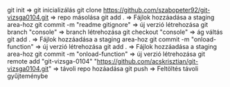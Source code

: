 git init => git inicializálás
git clone https://github.com/szabopeter92/git-vizsga0104.git => repo másolása
git add . => Fájlok hozzáadása a staging area-hoz
git commit -m "readme gitignore" => új verzió létrehozása
git branch "console" => branch létrehozása
git checkout "console" => ág váltás
git add . => Fájlok hozzáadása a staging area-hoz
git commit -m "onload-function" => új verzió létrehozása
git add . => Fájlok hozzáadása a staging area-hoz
git commit -m "onload-function" => új verzió létrehozása
git remote add "git-vizsga-0104" "https://github.com/acskrisztian/git-vizsga0104.git" => távoli repo hozáadása
git push => Feltöltés távoli gyűjteménybe

